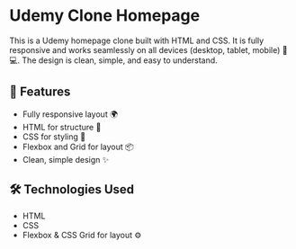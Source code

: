 
# Udemy Clone Homepage

This is a Udemy homepage clone built with HTML and CSS. It is fully responsive and works seamlessly on all devices (desktop, tablet, mobile) 📱💻. The design is clean, simple, and easy to understand.

## 🌟 Features
- Fully responsive layout 🌍
- HTML for structure 📄
- CSS for styling 🎨
- Flexbox and Grid for layout 📦
- Clean, simple design ✨

## 🛠️ Technologies Used
- HTML
- CSS
- Flexbox & CSS Grid for layout ⚙️


